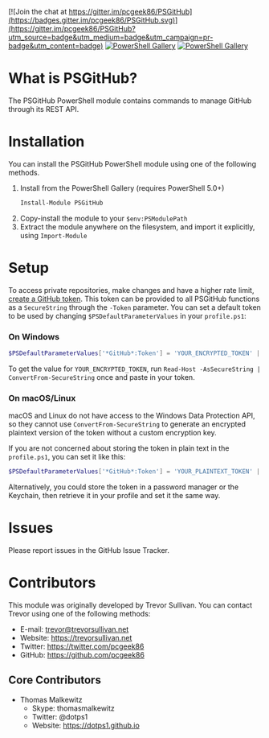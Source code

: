 [![Join the chat at https://gitter.im/pcgeek86/PSGitHub](https://badges.gitter.im/pcgeek86/PSGitHub.svg)](https://gitter.im/pcgeek86/PSGitHub?utm_source=badge&utm_medium=badge&utm_campaign=pr-badge&utm_content=badge)
[![PowerShell Gallery](https://img.shields.io/powershellgallery/dt/PSGitHub.svg)]()
[![PowerShell Gallery](https://img.shields.io/powershellgallery/v/PSGitHub.svg)]()

# What is PSGitHub?

The PSGitHub PowerShell module contains commands to manage GitHub through its REST API.

# Installation

You can install the PSGitHub PowerShell module using one of the following methods.

1. Install from the PowerShell Gallery (requires PowerShell 5.0+)
   ```powershell
   Install-Module PSGitHub
   ```
2. Copy-install the module to your `$env:PSModulePath`
3. Extract the module anywhere on the filesystem, and import it explicitly, using `Import-Module`

# Setup

To access private repositories, make changes and have a higher rate limit, [create a GitHub token](https://github.com/settings/tokens/new).
This token can be provided to all PSGitHub functions as a `SecureString` through the `-Token` parameter.
You can set a default token to be used by changing `$PSDefaultParameterValues` in your `profile.ps1`:

### On Windows
```powershell
$PSDefaultParameterValues['*GitHub*:Token'] = 'YOUR_ENCRYPTED_TOKEN' | ConvertTo-SecureString
```

To get the value for `YOUR_ENCRYPTED_TOKEN`, run `Read-Host -AsSecureString | ConvertFrom-SecureString` once and paste in your token.

### On macOS/Linux

macOS and Linux do not have access to the Windows Data Protection API, so they cannot use `ConvertFrom-SecureString`
to generate an encrypted plaintext version of the token without a custom encryption key.

If you are not concerned about storing the token in plain text in the `profile.ps1`, you can set it like this:

```powershell
$PSDefaultParameterValues['*GitHub*:Token'] = 'YOUR_PLAINTEXT_TOKEN' | ConvertTo-SecureString -AsPlainText -Force
```

Alternatively, you could store the token in a password manager or the Keychain, then retrieve it in your profile and set it the same way.

# Issues

Please report issues in the GitHub Issue Tracker.

# Contributors

This module was originally developed by Trevor Sullivan. You can contact Trevor using one of the following methods:

- E-mail: trevor@trevorsullivan.net
- Website: https://trevorsullivan.net
- Twitter: https://twitter.com/pcgeek86
- GitHub: https://github.com/pcgeek86

## Core Contributors

- Thomas Malkewitz
  - Skype: thomasmalkewitz
  - Twitter: @dotps1
  - Website: https://dotps1.github.io
